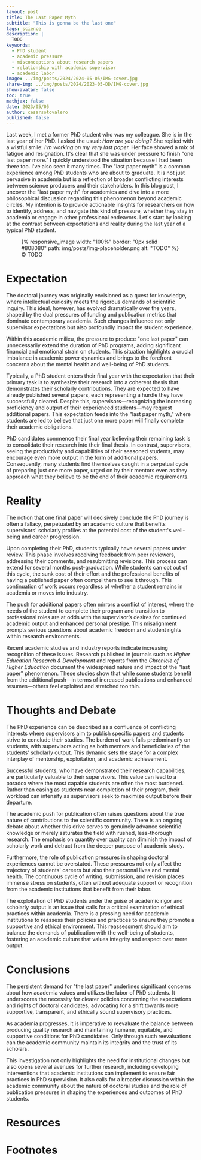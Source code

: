 ```yaml
---
layout: post
title: The Last Paper Myth
subtitle: "This is gonna be the last one"
tags: science
description: |
  TODO
keywords:
  - PhD student
  - academic pressure
  - misconceptions about research papers
  - relationship with academic supervisor
  - academic labor
image: ../img/posts/2024/2024-05-05/IMG-cover.jpg
share-img: ../img/posts/2024/2023-05-DD/IMG-cover.jpg
show-avatar: false
toc: true
mathjax: false
date: 2023/05/05
author: cesarsotovalero
published: false
---
```


Last week, I met a former PhD student who was my colleague.
She is in the last year of her PhD.
I asked the usual: _How are you doing?_
She replied with a wistful smile: _I'm working on my very last paper._
Her face showed a mix of fatigue and resignation.
It's clear that she was under pressure to finish "one last paper more."
I quickly understood the situation because I had been there too.
I've also seen it many times.
The "last paper myth" is a common experience among PhD students who are about to graduate.
It is not just pervasive in academia but is a reflection of broader conflicting interests between science producers and their stakeholders.
In this blog post, I uncover the "last paper myth" for academics and dive into a more philosophical discussion regarding this phenomenon beyond academic circles.
My intention is to provide actionable insights for researchers on how to identify, address, and navigate this kind of pressure, whether they stay in academia or engage in other professional endeavors.
Let's start by looking at the contrast between expectations and reality during the last year of a typical PhD student.

<figure class="jb_picture">
  {% responsive_image width: "100%" border: "0px solid #808080" path: img/posts/img-placeholder.png alt: "TODO" %}
  <figcaption class="stroke"> 
    &#169; TODO
  </figcaption>
</figure>

# Expectation

The doctoral journey was originally envisioned as a quest for knowledge, where intellectual curiosity meets the rigorous demands of scientific inquiry.
This ideal, however, has evolved dramatically over the years, shaped by the dual pressures of funding and publication metrics that dominate contemporary academia.
Such changes influence not only supervisor expectations but also profoundly impact the student experience.

Within this academic milieu, the pressure to produce "one last paper" can unnecessarily extend the duration of PhD programs, adding significant financial and emotional strain on students. 
This situation highlights a crucial imbalance in academic power dynamics and brings to the forefront concerns about the mental health and well-being of PhD students.

Typically, a PhD student enters their final year with the expectation that their primary task is to synthesize their research into a coherent thesis that demonstrates their scholarly contributions. They are expected to have already published several papers, each representing a hurdle they have successfully cleared. Despite this, supervisors—recognizing the increasing proficiency and output of their experienced students—may request additional papers. This expectation feeds into the "last paper myth," where students are led to believe that just one more paper will finally complete their academic obligations.

PhD candidates commence their final year believing their remaining task is to consolidate their research into their final thesis. In contrast, supervisors, seeing the productivity and capabilities of their seasoned students, may encourage even more output in the form of additional papers. Consequently, many students find themselves caught in a perpetual cycle of preparing just one more paper, urged on by their mentors even as they approach what they believe to be the end of their academic requirements.

# Reality

The notion that one final paper will decisively conclude the PhD journey is often a fallacy, perpetuated by an academic culture that benefits supervisors' scholarly profiles at the potential cost of the student's well-being and career progression.

Upon completing their PhD, students typically have several papers under review. This phase involves receiving feedback from peer reviewers, addressing their comments, and resubmitting revisions. This process can extend for several months post-graduation. While students can opt out of this cycle, the sunk cost of their effort and the professional benefits of having a published paper often compel them to see it through. This continuation of work occurs regardless of whether a student remains in academia or moves into industry.

The push for additional papers often mirrors a conflict of interest, where the needs of the student to complete their program and transition to professional roles are at odds with the supervisor’s desires for continued academic output and enhanced personal prestige. This misalignment prompts serious questions about academic freedom and student rights within research environments.

Recent academic studies and industry reports indicate increasing recognition of these issues. Research published in journals such as *Higher Education Research & Development* and reports from the *Chronicle of Higher Education* document the widespread nature and impact of the "last paper" phenomenon. These studies show that while some students benefit from the additional push—in terms of increased publications and enhanced resumes—others feel exploited and stretched too thin.

# Thoughts and Debate

The PhD experience can be described as a confluence of conflicting interests where supervisors aim to publish specific papers and students strive to conclude their studies. The burden of work falls predominantly on students, with supervisors acting as both mentors and beneficiaries of the students' scholarly output. This dynamic sets the stage for a complex interplay of mentorship, exploitation, and academic achievement.

Successful students, who have demonstrated their research capabilities, are particularly valuable to their supervisors. This value can lead to a paradox where the most capable students are often the most burdened. Rather than easing as students near completion of their program, their workload can intensify as supervisors seek to maximize output before their departure.

The academic push for publication often raises questions about the true nature of contributions to the scientific community. There is an ongoing debate about whether this drive serves to genuinely advance scientific knowledge or merely saturates the field with rushed, less-thorough research. The emphasis on quantity over quality can diminish the impact of scholarly work and detract from the deeper purpose of academic study.

Furthermore, the role of publication pressures in shaping doctoral experiences cannot be overstated. These pressures not only affect the trajectory of students' careers but also their personal lives and mental health. The continuous cycle of writing, submission, and revision places immense stress on students, often without adequate support or recognition from the academic institutions that benefit from their labor.

The exploitation of PhD students under the guise of academic rigor and scholarly output is an issue that calls for a critical examination of ethical practices within academia. There is a pressing need for academic institutions to reassess their policies and practices to ensure they promote a supportive and ethical environment. This reassessment should aim to balance the demands of publication with the well-being of students, fostering an academic culture that values integrity and respect over mere output.

# Conclusions

The persistent demand for "the last paper" underlines significant concerns about how academia values and utilizes the labor of PhD students. 
It underscores the necessity for clearer policies concerning the expectations and rights of doctoral candidates, advocating for a shift towards more supportive, transparent, and ethically sound supervisory practices.

As academia progresses, it is imperative to reevaluate the balance between producing quality research and maintaining humane, equitable, and supportive conditions for PhD candidates. Only through such reevaluations can the academic community maintain its integrity and the trust of its scholars.

This investigation not only highlights the need for institutional changes but also opens several avenues for further research, including developing interventions that academic institutions can implement to ensure fair practices in PhD supervision. It also calls for a broader discussion within the academic community about the nature of doctoral studies and the role of publication pressures in shaping the experiences and outcomes of PhD students.

# Resources

# Footnotes




